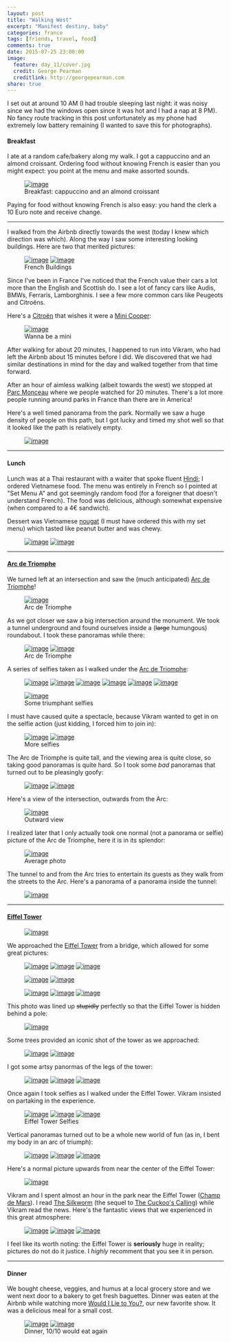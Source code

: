 ```yaml
---
layout: post
title: "Walking West"
excerpt: "Manifest destiny, baby"
categories: france
tags: [friends, travel, food]
comments: true
date: 2015-07-25 23:00:00
image:
  feature: day_11/cover.jpg
  credit: George Pearman
  creditlink: http://georgepearman.com
share: true
---
```


I set out at around 10 AM (I had trouble sleeping last night: it was noisy
since we had the windows open since it was hot and I had a nap at 8 PM).  No
fancy route tracking in this post unfortunately as my phone had extremely low
battery remaining (I wanted to save this for photographs).

#### Breakfast

I ate at a random cafe/bakery along my walk.  I got a cappuccino and an almond
croissant.  Ordering food without knowing French is easier than you might
expect: you point at the menu and make assorted sounds.

<figure class="full">
	<a href="{{site.url}}/images/day_11/1.jpg" title="Cappuccino and an almond croissant"><img src="{{site.url}}/images/day_11/1.jpg" alt="image"></a>
    <figcaption>Breakfast: cappuccino and an almond croissant</figcaption>
</figure>

Paying for food without knowing French is also easy: you hand the clerk a 10
Euro note and receive change.

---

I walked from the Airbnb directly towards the west (today I knew which
direction was which).  Along the way I saw some interesting looking buildings.
Here are two that merited pictures:

<figure class="half">
	<a href="{{site.url}}/images/day_11/2.jpg" title="French Building"><img src="{{site.url}}/images/day_11/2.jpg" alt="image"></a>
	<a href="{{site.url}}/images/day_11/3.jpg" title="French Building"><img src="{{site.url}}/images/day_11/3.jpg" alt="image"></a>
    <figcaption>French Buildings</figcaption>
</figure>

Since I've been in France I've noticed that the French value their cars a lot
more than the English and Scottish do.  I see a lot of fancy cars like Audis,
BMWs, Ferraris, Lamborghinis.  I see a few more common cars like Peugeots and
Citroëns.

Here's a [Citroën](http://www.citroen.com/en/) that wishes it were a [Mini
Cooper](http://www.miniusa.com/content/miniusa/en.html):

<figure class="full">
	<a href="{{site.url}}/images/day_11/4.jpg" title="I wish I were a Mini Cooper"><img src="{{site.url}}/images/day_11/4.jpg" alt="image"></a>
    <figcaption>Wanna be a mini</figcaption>
</figure>

After walking for about 20 minutes, I happened to run into Vikram, who had left
the Airbnb about 15 minutes before I did.  We discovered that we had similar
destinations in mind for the day and walked together from that time forward.

After an hour of aimless walking (albeit towards the west) we stopped at [Parc 
Monceau](https://en.wikipedia.org/wiki/Parc_Monceau) where we people watched
for 20 minutes.  There's a lot more people running around parks in France than
there are in America!

Here's a well timed panorama from the park.  Normally we saw a huge density of
people on this path, but I got lucky and timed my shot well so that it looked
like the path is relatively empty.

<figure class="full">
	<a href="{{site.url}}/images/day_11/6.jpg" title="Parc Monceau"><img src="{{site.url}}/images/day_11/6.jpg" alt="image"></a>
</figure>

---

#### Lunch

Lunch was at a Thai restaurant with a waiter that spoke fluent
[Hindi](https://en.wikipedia.org/wiki/Hindi); I ordered Vietnamese
food.  The menu was entirely in French so I pointed at "Set Menu A" and got
seemingly random food (for a foreigner that doesn't understand French).  The
food was delicious, although somewhat expensive (when compared to a 4€
sandwich).

Dessert was Vietnamese [nougat](https://en.wikipedia.org/wiki/Nougat) (I must
have ordered this with my set menu) which tasted like peanut butter and was
chewy.

<figure class="half">
	<a href="{{site.url}}/images/day_11/10.jpg" title=""><img src="{{site.url}}/images/day_11/10.jpg" alt="image"></a>
	<a href="{{site.url}}/images/day_11/11.jpg" title=""><img src="{{site.url}}/images/day_11/11.jpg" alt="image"></a>
</figure>

--- 

#### [Arc de Triomphe](https://en.wikipedia.org/wiki/Arc_de_Triomphe)

We turned left at an intersection and saw the (much anticipated) [Arc de
Triomphe](https://en.wikipedia.org/wiki/Arc_de_Triomphe)!

<figure class="full">
	<a href="{{site.url}}/images/day_11/9.jpg" title="Arc de Triomphe"><img src="{{site.url}}/images/day_11/9.jpg" alt="image"></a>
    <figcaption>Arc de Triomphe</figcaption>
</figure>

As we got closer we saw a big intersection around the monument.  We took
a tunnel underground and found ourselves inside a (<s>large</s> humungous) roundabout.  I took
these panoramas while there:

<figure class="full">
	<a href="{{site.url}}/images/day_11/12.jpg" title="Arc de Triomphe"><img src="{{site.url}}/images/day_11/12.jpg" alt="image"></a>
	<a href="{{site.url}}/images/day_11/26.jpg" title="Arc de Triomphe"><img src="{{site.url}}/images/day_11/26.jpg" alt="image"></a>
    <figcaption>Arc de Triomphe</figcaption>
</figure>

A series of selfies taken as I walked under the [Arc de Triomphe](https://en.wikipedia.org/wiki/Arc_de_Triomphe):

<figure class="third" style="padding-bottom:0px">
	<a href="{{site.url}}/images/day_11/15.jpg" title="Arc de Triomphe Selfie"><img src="{{site.url}}/images/day_11/15.jpg" alt="image"></a>
	<a href="{{site.url}}/images/day_11/16.jpg" title="Arc de Triomphe Selfie"><img src="{{site.url}}/images/day_11/16.jpg" alt="image"></a>
	<a href="{{site.url}}/images/day_11/17.jpg" title="Arc de Triomphe Selfie"><img src="{{site.url}}/images/day_11/17.jpg" alt="image"></a>
	<a href="{{site.url}}/images/day_11/18.jpg" title="Arc de Triomphe Selfie"><img src="{{site.url}}/images/day_11/18.jpg" alt="image"></a>
	<a href="{{site.url}}/images/day_11/20.jpg" title="Arc de Triomphe Selfie"><img src="{{site.url}}/images/day_11/20.jpg" alt="image"></a>
    <a href="{{site.url}}/images/day_11/21.jpg" title="Arc de Triomphe Selfie"><img src="{{site.url}}/images/day_11/21.jpg" alt="image"></a>
</figure>

<figure class="full" style="padding-top:0px">
    <a href="{{site.url}}/images/day_11/22.jpg" title="Arc de Triomphe Selfie"><img src="{{site.url}}/images/day_11/22.jpg" alt="image"></a>
    <figcaption>Some triumphant selfies</figcaption>
</figure>

I must have caused quite a spectacle, because Vikram wanted to get in on the selfie action (just kidding, I forced him to join in):

<figure class="half">
    <a href="{{site.url}}/images/day_11/23.jpg" title="Arc de Triomphe Selfie"><img src="{{site.url}}/images/day_11/23.jpg" alt="image"></a>
	<a href="{{site.url}}/images/day_11/24.jpg" title="Arc de Triomphe Selfie"><img src="{{site.url}}/images/day_11/24.jpg" alt="image"></a>
    <figcaption>More selfies</figcaption>
</figure>

The Arc de Triomphe is quite tall, and the viewing area is quite close, so
taking good panoramas is quite hard.  So I took some _bad_ panoramas that turned
out to be pleasingly goofy:

<figure class="full">
    <a href="{{site.url}}/images/day_11/27.jpg" title="Arc de Triomphe"><img src="{{site.url}}/images/day_11/27.jpg" alt="image"></a>
	<a href="{{site.url}}/images/day_11/28.jpg" title="Arc de Triomphe"><img src="{{site.url}}/images/day_11/28.jpg" alt="image"></a>
</figure>

Here's a view of the intersection, outwards from the Arc:

<figure class="full">
    <a href="{{site.url}}/images/day_11/30.jpg" title="Outward from the Arc de Triomphe"><img src="{{site.url}}/images/day_11/30.jpg" alt="image"></a>
    <figcaption>Outward view</figcaption>
</figure>

I realized later that I only actually took one normal (not a panorama or
selfie) picture of the Arc de Triomphe, here it is in its splendor:

<figure class="full">
    <a href="{{site.url}}/images/day_11/13.jpg" title=""><img src="{{site.url}}/images/day_11/13.jpg" alt="image"></a>
    <figcaption>Average photo</figcaption>
</figure>

The tunnel to and from the Arc tries to entertain its guests as they walk from
the streets to the Arc.  Here's a panorama of a panorama inside the tunnel:

<figure class="full">
	<a href="{{site.url}}/images/day_11/31.jpg" title="Pano of a pano"><img src="{{site.url}}/images/day_11/31.jpg" alt="image"></a>
</figure>

---

#### [Eiffel Tower](https://en.wikipedia.org/wiki/Eiffel_Tower)

<figure class="full">
	<a href="{{site.url}}/images/day_11/33.jpg" title="Eiffel Tower"><img src="{{site.url}}/images/day_11/33.jpg" alt="image"></a>
</figure>

We approached the [Eiffel Tower](https://en.wikipedia.org/wiki/Eiffel_Tower)
from a bridge, which allowed for some great pictures:

<figure class="full" style="padding-bottom:0px">
	<a href="{{site.url}}/images/day_11/35.jpg" title="Eiffel Tower"><img src="{{site.url}}/images/day_11/35.jpg" alt="image"></a>
    <a href="{{site.url}}/images/day_11/43.jpg" title="Eiffel Tower"><img src="{{site.url}}/images/day_11/43.jpg" alt="image"></a>
	<a href="{{site.url}}/images/day_11/41.jpg" title="Eiffel Tower"><img src="{{site.url}}/images/day_11/41.jpg" alt="image"></a>
</figure>

<figure class="half" style="padding-bottom:0px; padding-top:0px">
	<a href="{{site.url}}/images/day_11/38.jpg" title="Eiffel Tower"><img src="{{site.url}}/images/day_11/38.jpg" alt="image"></a>
	<a href="{{site.url}}/images/day_11/34.jpg" title="Eiffel Tower"><img src="{{site.url}}/images/day_11/34.jpg" alt="image"></a>
</figure>

<figure class="third" style="padding-top:0px">
	<a href="{{site.url}}/images/day_11/36.jpg" title="Eiffel Tower Selfie"><img src="{{site.url}}/images/day_11/36.jpg" alt="image"></a>
	<a href="{{site.url}}/images/day_11/37.jpg" title="Eiffel Tower Selfie"><img src="{{site.url}}/images/day_11/37.jpg" alt="image"></a>
	<a href="{{site.url}}/images/day_11/42.jpg" title="Eiffel Tower Selfie"><img src="{{site.url}}/images/day_11/42.jpg" alt="image"></a>
</figure>

This photo was lined up <s>stupidly</s> perfectly so that the Eiffel Tower is
hidden behind a pole:

<figure class="full" >
	<a href="{{site.url}}/images/day_11/39.jpg" title=""><img src="{{site.url}}/images/day_11/39.jpg" alt="image"></a>
</figure>

Some trees provided an iconic shot of the tower as we approached:

<figure class="full">
	<a href="{{site.url}}/images/day_11/44.jpg" title="Eiffel Tower"><img src="{{site.url}}/images/day_11/44.jpg" alt="image"></a>
	<a href="{{site.url}}/images/day_11/47.jpg" title="Eiffel Tower"><img src="{{site.url}}/images/day_11/47.jpg" alt="image"></a>
</figure>

I got some artsy panormas of the legs of the tower:

<figure class="full">
	<a href="{{site.url}}/images/day_11/48.jpg" title="Eiffel Tower"><img src="{{site.url}}/images/day_11/48.jpg" alt="image"></a>
	<a href="{{site.url}}/images/day_11/49.jpg" title="Eiffel Tower"><img src="{{site.url}}/images/day_11/49.jpg" alt="image"></a>
	<a href="{{site.url}}/images/day_11/50.jpg" title="Eiffel Tower"><img src="{{site.url}}/images/day_11/50.jpg" alt="image"></a>
</figure>

Once again I took selfies as I walked under the Eiffel Tower.  Vikram insisted
on partaking in the experience.

<figure class="third">
	<a href="{{site.url}}/images/day_11/53.jpg" title="Eiffel Tower Selfie"><img src="{{site.url}}/images/day_11/53.jpg" alt="image"></a>
	<a href="{{site.url}}/images/day_11/54.jpg" title="Eiffel Tower Selfie"><img src="{{site.url}}/images/day_11/54.jpg" alt="image"></a>
	<a href="{{site.url}}/images/day_11/55.jpg" title="Eiffel Tower Selfie"><img src="{{site.url}}/images/day_11/55.jpg" alt="image"></a>
    <figcaption>Eiffel Tower Selfies</figcaption>
</figure>

Vertical panoramas turned out to be a whole new world of fun (as in, I bent my
body in an arc of triumph):

<figure class="third">
	<a href="{{site.url}}/images/day_11/57.jpg" title="Eiffel Tower"><img src="{{site.url}}/images/day_11/57.jpg" alt="image"></a>
	<a href="{{site.url}}/images/day_11/58.jpg" title="Eiffel Tower"><img src="{{site.url}}/images/day_11/58.jpg" alt="image"></a>
	<a href="{{site.url}}/images/day_11/59.jpg" title="Eiffel Tower"><img src="{{site.url}}/images/day_11/59.jpg" alt="image"></a>
</figure>

Here's a normal picture upwards from near the center of the Eiffel Tower:

<figure class="full">
	<a href="{{site.url}}/images/day_11/52.jpg" title="Eiffel Tower"><img src="{{site.url}}/images/day_11/52.jpg" alt="image"></a>
</figure>

Vikram and I spent almost an hour in the park near the Eiffel Tower ([Champ de Mars](https://en.wikipedia.org/wiki/Champ_de_Mars)).  I read [The
Silkworm](https://en.wikipedia.org/wiki/The_Silkworm) (the sequel to [The
Cuckoo's Calling](https://en.wikipedia.org/wiki/The_Cuckoo%27s_Calling)) while
Vikram read the news.  Here's the fantastic views that we experienced in this
great atmosphere:

<figure class="third">
	<a href="{{site.url}}/images/day_11/60.jpg" title="Eiffel Tower"><img src="{{site.url}}/images/day_11/60.jpg" alt="image"></a>
	<a href="{{site.url}}/images/day_11/63.jpg" title="Girl sits by Eiffel Tower"><img src="{{site.url}}/images/day_11/63.jpg" alt="image"></a>
	<a href="{{site.url}}/images/day_11/64.jpg" title="Eiffel Tower Selfie"><img src="{{site.url}}/images/day_11/64.jpg" alt="image"></a>
</figure>

I feel like its worth noting: the Eiffel Tower is __seriously__ huge in
reality; pictures do not do it justice.  I _highly_ recomment that you see it
in person.

---

#### Dinner 

We bought cheese, veggies, and humus at a local grocery store and we went next
door to a bakery to get fresh baguettes.  Dinner was eaten at the Airbnb while
watching more [Would I Lie to You?](https://en.wikipedia.org/wiki/Would_I_Lie_to_You%3F_(TV_series)), our new favorite show.  It was a delicious meal for a small cost.

<figure class="half">
	<a href="{{site.url}}/images/day_11/66.jpg" title=""><img src="{{site.url}}/images/day_11/66.jpg" alt="image"></a>
	<a href="{{site.url}}/images/day_11/67.jpg" title=""><img src="{{site.url}}/images/day_11/67.jpg" alt="image"></a>
    <figcaption>Dinner, 10/10 would eat again</figcaption>
</figure>
